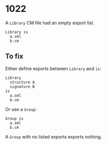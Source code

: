 # 1022

A `Library` CM file had an empty export list.

```
Library is
  a.sml
  b.cm
```

## To fix

Either define exports between `Library` and `is`:

```
Library
  structure A
  signature B
is
  a.sml
  b.cm
```

Or use a `Group`:

```
Group is
  a.sml
  b.cm
```

A `Group` with no listed exports exports nothing.
